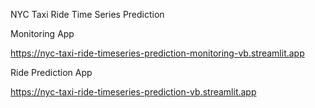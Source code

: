 NYC Taxi Ride Time Series Prediction

Monitoring App

https://nyc-taxi-ride-timeseries-prediction-monitoring-vb.streamlit.app

Ride Prediction App

https://nyc-taxi-ride-timeseries-prediction-vb.streamlit.app